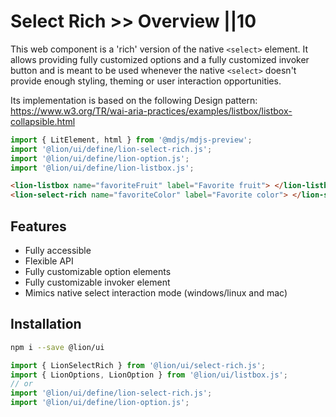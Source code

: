 # Select Rich >> Overview ||10

This web component is a 'rich' version of the native `<select>` element.
It allows providing fully customized options and a fully customized invoker button and is meant to be used whenever the native `<select>` doesn't provide enough styling, theming or user interaction opportunities.

Its implementation is based on the following Design pattern:
<https://www.w3.org/TR/wai-aria-practices/examples/listbox/listbox-collapsible.html>

```js script
import { LitElement, html } from '@mdjs/mdjs-preview';
import '@lion/ui/define/lion-select-rich.js';
import '@lion/ui/define/lion-option.js';
import '@lion/ui/define/lion-listbox.js';
```

```html preview-story
<lion-listbox name="favoriteFruit" label="Favorite fruit"> </lion-listbox>
<lion-select-rich name="favoriteColor" label="Favorite color"> </lion-select-rich>
```

## Features

- Fully accessible
- Flexible API
- Fully customizable option elements
- Fully customizable invoker element
- Mimics native select interaction mode (windows/linux and mac)

## Installation

```bash
npm i --save @lion/ui
```

```js
import { LionSelectRich } from '@lion/ui/select-rich.js';
import { LionOptions, LionOption } from '@lion/ui/listbox.js';
// or
import '@lion/ui/define/lion-select-rich.js';
import '@lion/ui/define/lion-option.js';
```
